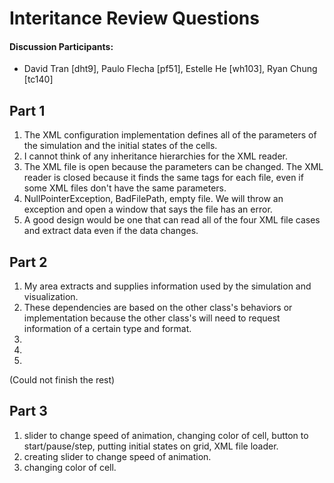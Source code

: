 # Interitance Review Questions

#### Discussion Participants:
  * David Tran [dht9], Paulo Flecha [pf51], Estelle He [wh103], Ryan Chung [tc140]

## Part 1

1. The XML configuration implementation defines all of the parameters of the simulation and the initial states of the cells.
2.  I cannot think of any inheritance hierarchies for the XML reader.
3. The XML file is open because the parameters can be changed. The XML reader is closed because it finds the same tags for each file, even if some XML files don't have the same parameters.
4. NullPointerException, BadFilePath, empty file. We will throw an exception and open a window that says the file has an error.
5. A good design would be one that can read all of the four XML file cases and extract data even if the data changes. 

## Part 2
1. My area extracts and supplies information used by the simulation and visualization.
2. These dependencies are based on the other  class's behaviors or implementation because the other class's will need to request information of a certain type and format.
3.
4.
5.

(Could not finish the rest)


## Part 3

1. slider to change speed of animation, changing color of cell, button to start/pause/step, putting initial states on grid, XML file loader.
2. creating slider to change speed of animation.
3. changing color of cell. 